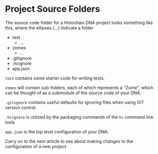 # Project Source Folders

The source code folder for a Holochain DNA project looks something like this, where the ellipses (...) indicate a folder
- test
    - ...
- zomes
    - ...
- .gitignore
- .hcignore
- app.json

`test` contains some starter code for writing tests.

`zomes` will contain sub-folders, each of which represents a "Zome", which can be thought of as a submodule of the source code of your DNA.

`.gitignore` contains useful defaults for ignoring files when using GIT version control.

`.hcignore` is utilized by the packaging commands of the `hc` command line tools

`app.json` is the top level configuration of your DNA.

Carry on to the next article to see about making changes to the configuration of a new project.

